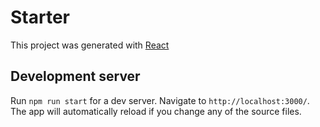 # Starter

This project was generated with [React](https://reactjs.org/i)

## Development server

Run `npm run start` for a dev server. Navigate to `http://localhost:3000/`. The app will automatically reload if you change any of the source files.
